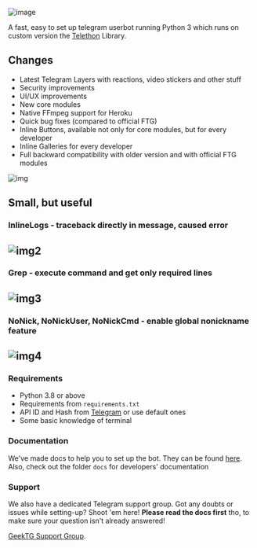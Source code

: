 ![image](https://user-images.githubusercontent.com/36935426/158629190-e1d54442-f480-4ce2-a58c-6d9f1d3055e8.png)

A fast, easy to set up telegram userbot running Python 3 which runs on custom version
the [Telethon](https://github.com/GeekTG/Telethon) Library.


## Changes

- Latest Telegram Layers with reactions, video stickers and other stuff
- Security improvements
- UI/UX improvements
- New core modules
- Native FFmpeg support for Heroku
- Quick bug fixes (compared to official FTG)
- Inline Buttons, available not only for core modules, but for every developer
- Inline Galleries for every developer
- Full backward compatibility with older version and with official FTG modules

![img](https://user-images.githubusercontent.com/36935426/158634458-424021a3-27c4-494f-9db2-1266f161e7a2.png)


## Small, but useful

### InlineLogs - traceback directly in message, caused error
![img2](https://user-images.githubusercontent.com/36935426/158635869-cc08a053-3bac-4d2e-ad50-30aa77c757fd.png)
---
### Grep - execute command and get only required lines
![img3](https://user-images.githubusercontent.com/36935426/158636369-389241e6-bb9c-474b-bcfd-7493503d91dd.png)
---
### NoNick, NoNickUser, NoNickCmd - enable global nonickname feature
![img4](https://user-images.githubusercontent.com/36935426/158637220-00495363-cf4a-4e6f-a4b2-51d693906ead.png)
---
### Requirements

- Python 3.8 or above
- Requirements from `requirements.txt`
- API ID and Hash from [Telegram](https://my.telegram.org/apps) or use default ones
- Some basic knowledge of terminal

### Documentation

We've made docs to help you to set up the bot. They can be found [here](https://ftg.geektg.ml).
Also, check out the folder `docs` for developers' documentation

### Support

We also have a dedicated Telegram support group. Got any doubts or issues while setting-up? Shoot 'em here! **Please
read the docs first** tho, to make sure your question isn't already answered!

[GeekTG Support Group](https://t.me/chat_ftg "Telegram").
